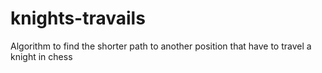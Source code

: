 # knights-travails
Algorithm to find the shorter path to another position that have to travel a knight in chess
